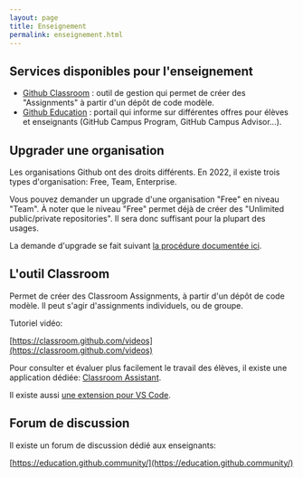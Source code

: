```yaml
---
layout: page
title: Enseignement
permalink: enseignement.html
---
```


## Services disponibles pour l'enseignement

- [Github Classroom](https://classroom.github.com/) : outil de gestion qui permet de créer des "Assignments" à partir d'un dépôt de code modèle.
- [Github Education](https://education.github.com/) : portail qui informe sur différentes offres pour élèves et enseignants (GitHub Campus Program, GitHub Campus Advisor...).

## Upgrader une organisation

Les organisations Github ont des droits différents. En 2022, il existe trois types d'organisation: Free, Team, Enterprise.

Vous pouvez demander un upgrade d'une organisation "Free" en niveau "Team". À noter que le niveau "Free" permet déjà de créer des "Unlimited public/private repositories". Il sera donc suffisant pour la plupart des usages.

La demande d'upgrade se fait suivant [la procédure documentée ici](https://docs.github.com/en/education/explore-the-benefits-of-teaching-and-learning-with-github-education/use-github-in-your-classroom-and-research/apply-for-an-educator-or-researcher-discount).

## L'outil Classroom

Permet de créer des Classroom Assignments, à partir d'un dépôt de code modèle. Il peut s'agir d'assignments individuels, ou de groupe.

Tutoriel vidéo:

[https://classroom.github.com/videos](https://classroom.github.com/videos)

Pour consulter et évaluer plus facilement le travail des élèves, il existe une application dédiée: [Classroom Assistant](https://classroom.github.com/assistant).

Il existe aussi [une extension pour VS Code](https://marketplace.visualstudio.com/items?itemName=GitHub.classroom&ssr=false#overview).

## Forum de discussion

Il existe un forum de discussion dédié aux enseignants: 

[https://education.github.community/](https://education.github.community/)

